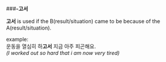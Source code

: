 ###**-고서**

**고서** is used if the B(result/situation) came to be because of the A(result/situation).

example:  
운동을 열심히 하**고서** 지금 아주 피곤해요.  
*(I worked out so hard that i am now very tired)*
